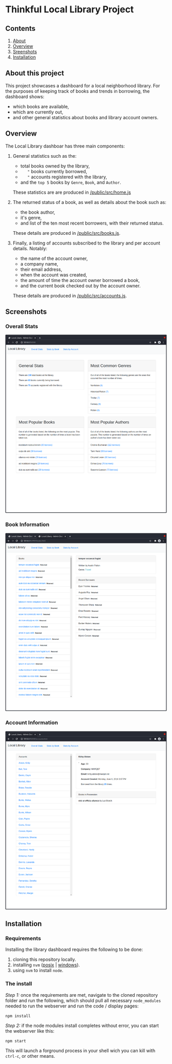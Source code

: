 # Thinkful Local Library Project

## Contents
1. [About](https://github.com/zetaomegagon/thinkful-library-project#about-this-project)
2. [Overview](https://github.com/zetaomegagon/thinkful-library-project#overview)
3. [Sreenshots](https://github.com/zetaomegagon/thinkful-library-project#screenshots)
4. [Installation](https://github.com/zetaomegagon/thinkful-library-project#installation)

## About this project

This project showcases a dashboard for a local neighborhood library. For the purposes of keeping track of books and trends in borrowing, the dashboard shows:

- which books are available,
- which are currently out,
- and other general statistics about books and library account owners.

## Overview

The Local Library dashboar has three main components:

1. General statistics such as the:
   - total books owned by the library,
   - `   "` books currently borrowed,
   - `   "` accounts registered with the library,
   - and the `top 5` books by `Genre`, `Book`, and `Author`.
   
   These statistics are are produced in [/public/src/home.js](https://github.com/zetaomegagon/thinkful-library-project/blob/main/public/src/home.js)

2. The returned status of a book, as well as details about the book such as:
   - the book author,
   - it's genre,
   - and list of the ten most recent borrowers, with their returned status.

   These details are produced in [/public/src/books.js](https://github.com/zetaomegagon/thinkful-library-project/blob/main/public/src/books.js).

3. Finally, a listing of accounts subscribed to the library and per account details. Notably:
   - the name of the account owner,
   - a company name,
   - their email address,
   - when the account was created,
   - the amount of time the account owner borrowed a book,
   - and the current book checked out by the account owner.

   These details are produced in [/public/src/accounts.js](https://github.com/zetaomegagon/thinkful-library-project/blob/main/public/src/accounts.js).

## Screenshots

### Overall Stats
![Overall Statistics Page](https://github.com/zetaomegagon/thinkful-library-project/blob/main/public/images/home.js.png)

### Book Information
![Book Information Page](https://github.com/zetaomegagon/thinkful-library-project/blob/main/public/images/books.js.png)

### Account Information
![Account Information Page](https://github.com/zetaomegagon/thinkful-library-project/blob/main/public/images/accounts.js.png)

## Installation

### Requirements

Installing the library dashboard requires the following to be done:
1. cloning this repository locally.
2. installing `nvm` ([posix](https://github.com/Neilpang/nvm) | [windows](https://duckduckgo.com/?kae=d&kn=1&kak=-1&kaq=-1&kp=-2&kah=wt-wt&k5=1&kw=w&kax=-1&kau=-1&kaj=m&k1=-1&kav=1&ku=1&kao=-1&kap=-1&kk=-1&kl=us-en&kad=us-en&kg=p&kd=-1&kam=osm&q=installing+nvm+on+windows)).
3. using `nvm` to install `node`.

### The install

*Step 1:* once the requirements are met, navigate to the cloned repository folder and run the following, which should pull all necessary `node_modules` needed to run the webserver and run the code / display pages:

    npm install

*Step 2:* if the node modules install completes without error, you can start the webserver like this:

    npm start

This will launch a forground process in your shell wich you can kill with `ctrl-c`, or other means.